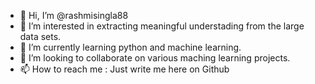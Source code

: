 - 👋 Hi, I’m @rashmisingla88
- 👀 I’m interested in extracting meaningful understading from the large data sets.
- 🌱 I’m currently learning python and machine learning.
- 💞️ I’m looking to collaborate on various maching learning projects. 
- 📫 How to reach me : Just write me here on Github

<!---
rashmisingla88/rashmisingla88 is a ✨ special ✨ repository because its `README.md` (this file) appears on your GitHub profile.
You can click the Preview link to take a look at your changes.
--->
